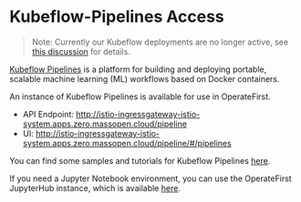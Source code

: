 # Kubeflow-Pipelines Access

> Note: Currently our Kubeflow deployments are no longer active, see [this discussion](https://github.com/operate-first/support/issues/435) for details.

[Kubeflow Pipelines](https://www.kubeflow.org/docs/pipelines/overview/pipelines-overview/#what-is-kubeflow-pipelines) is a platform for building and deploying portable, scalable machine learning (ML) workflows based on Docker containers.

An instance of Kubeflow Pipelines is available for use in OperateFirst.

- API Endpoint: http://istio-ingressgateway-istio-system.apps.zero.massopen.cloud/pipeline
- UI: http://istio-ingressgateway-istio-system.apps.zero.massopen.cloud/pipeline/#/pipelines

You can find some samples and tutorials for Kubeflow Pipelines [here](https://www.kubeflow.org/docs/pipelines/tutorials/build-pipeline/).

If you need a Jupyter Notebook environment, you can use the OperateFirst JupyterHub instance, which is available [here](https://jupyterhub-opf-jupyterhub.apps.zero.massopen.cloud/).
